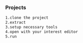 ### Projects
```sh
1.clone the project 
2.extract
3.setup necessary tools
4.open with your interest editor
5.run
```
